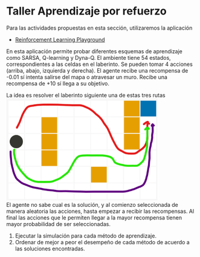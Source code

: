 # Taller Aprendizaje por refuerzo
Para las actividades propuestas en esta sección, utilizaremos la aplicación
- [Reinforcement Learning Playground](https://alazareva.github.io/rl_playground/)
  
En esta aplicación permite probar diferentes esquemas de aprendizaje como SARSA, Q-learning y Dyna-Q. El ambiente 
tiene 54 estados, correspondientes a las celdas en el laberinto. Se pueden tomar 4 acciones (arriba, abajo, izquierda y derecha).
El agente recibe una recompensa de -0.01 sí intenta salirse del mapa o atravesar un muro. Recibe una recompensa de +10
sí llega a su objetivo.

La idea es resolver el laberinto siguiente una de estas tres rutas <br>
<img src="https://raw.githubusercontent.com/cgl-itm/HerramientasIA/main/assets/RLMaze01.png" alt="drawing" style="width:400px;"/> <br>
El agente no sabe cual es la solución, y al comienzo seleccionada de manera aleatoria las acciones, hasta empezar a recibir las recompensas. Al final las acciones que le permiten llegar a la mayor recompensa tienen mayor probabilidad de ser seleccionadas.

1. Ejecutar la simulación para cada método de aprendizaje.
2. Ordenar de mejor a peor el desempeño de cada método de acuerdo a las soluciones encontradas.
